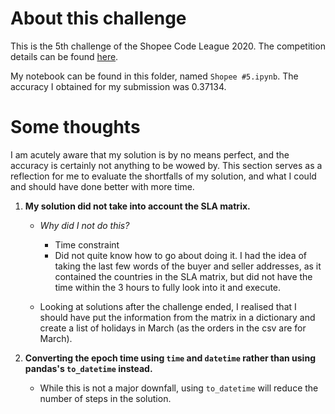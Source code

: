 # About this challenge

This is the 5th challenge of the Shopee Code League 2020. The competition details can be found [here](https://www.kaggle.com/c/logistics-shopee-code-league/overview).


My notebook can be found in this folder, named `Shopee #5.ipynb`. The accuracy I obtained for my submission was 0.37134.

# Some thoughts

I am acutely aware that my solution is by no means perfect, and the accuracy is certainly not anything to be wowed by. This section serves as a reflection for me to evaluate the shortfalls of my solution, and what I could and should have done better with more time.
    
1. **My solution did not take into account the SLA matrix.**
    * *Why did I not do this?*
      * Time constraint
      * Did not quite know how to go about doing it. I had the idea of taking the last few words of the buyer and seller addresses, as it contained the countries in the SLA matrix, but did not have the time within the 3 hours to fully look into it and execute. 
    
    
    * Looking at solutions after the challenge ended, I realised that I should have put the information from the matrix in a dictionary and create a list of holidays in March (as the orders in the csv are for March).
    
2. **Converting the epoch time using `time` and `datetime` rather than using pandas's `to_datetime` instead.**
    * While this is not a major downfall, using `to_datetime` will reduce the number of steps in the solution.
      
      
